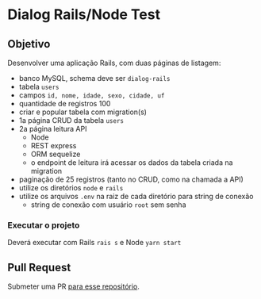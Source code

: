 # Dialog Rails/Node Test

## Objetivo

Desenvolver uma aplicação Rails, com duas páginas de listagem:

- banco MySQL, schema deve ser `dialog-rails`
- tabela `users`
- campos `id, nome, idade, sexo, cidade, uf`
- quantidade de registros 100
- criar e popular tabela com migration(s)
- 1a página CRUD da tabela `users`
- 2a página leitura API
    - Node
    - REST express
    - ORM sequelize
    - o endpoint de leitura irá acessar os dados da tabela criada na migration
- paginação de 25 registros (tanto no CRUD, como na chamada a API)
- utilize os diretórios `node` e `rails`
- utilize os arquivos `.env` na raiz de cada diretório para string de conexão
    - string de conexão com usuário `root` sem senha

### Executar o projeto

Deverá executar com Rails `rais s` e Node `yarn start`


## Pull Request
Submeter uma PR [para esse repositório](https://github.com/criticalmassbr/dialog-rails-test).


